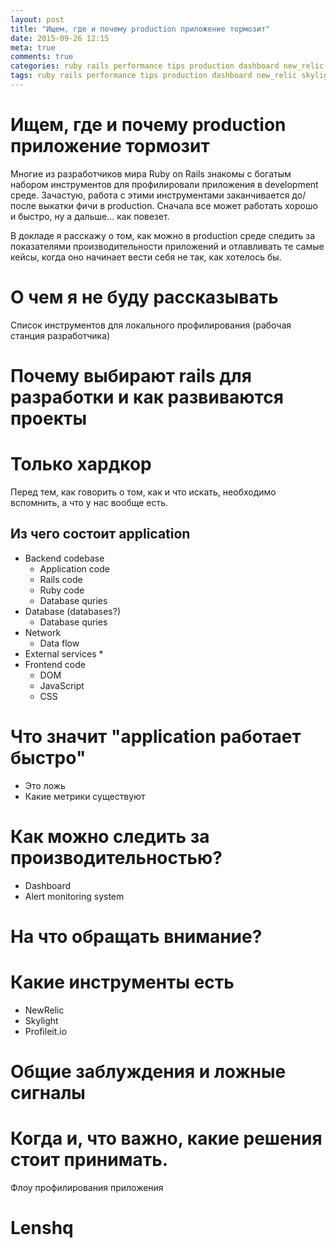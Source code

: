 ```yaml
---
layout: post
title: "Ищем, где и почему production приложение тормозит"
date: 2015-09-26 12:15
meta: true
comments: true
categories: ruby rails performance tips production dashboard new_relic skylight profileit profiling
tags: ruby rails performance tips production dashboard new_relic skylight profileit profiling
---
```


# Ищем, где и почему production приложение тормозит

Многие из разработчиков мира Ruby on Rails знакомы с богатым набором инструментов для профилировали приложения в development среде. Зачастую, работа с этими инструментами заканчивается до/после выкатки фичи в production. Сначала все может работать хорошо и быстро, ну а дальше... как повезет.

В докладе я расскажу о том, как можно в production среде следить за показателями производительности приложений и отлавливать те самые кейсы, когда оно начинает вести себя не так, как хотелось бы.

# О чем я не буду рассказывать

Список инструментов для локального профилирования (рабочая станция разработчика)

# Почему выбирают rails для разработки и как развиваются проекты


# Только хардкор

Перед тем, как говорить о том, как и что искать, необходимо вспомнить, а что у нас вообще есть.

## Из чего состоит application

* Backend codebase
  * Application code
  * Rails code
  * Ruby code
  * Database quries
* Database (databases?)
  * Database quries
* Network
  * Data flow
* External services
  *
* Frontend code
  * DOM
  * JavaScript
  * CSS

# Что значит "application работает быстро"

  * Это ложь
  * Какие метрики существуют

# Как можно следить за производительностью?

* Dashboard
* Alert monitoring system

# На что обращать внимание?

# Какие инструменты есть

* NewRelic
* Skylight
* Profileit.io

# Общие заблуждения и ложные сигналы

# Когда и, что важно, какие решения стоит принимать.

Флоу профилирования приложения

# Lenshq

